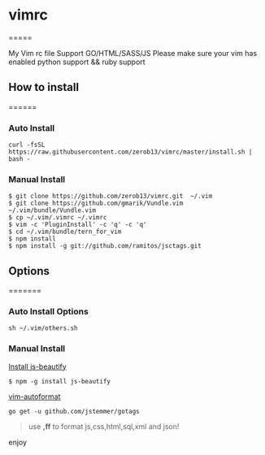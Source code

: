 # vimrc
=====

My Vim rc file
Support GO/HTML/SASS/JS
Please make sure your vim has enabled python support && ruby support

## How to install
======

### Auto Install

```shell
curl -fsSL https://raw.githubusercontent.com/zerob13/vimrc/master/install.sh | bash -
```


### Manual Install

```shell
$ git clone https://github.com/zerob13/vimrc.git  ~/.vim
$ git clone https://github.com/gmarik/Vundle.vim ~/.vim/bundle/Vundle.vim
$ cp ~/.vim/.vimrc ~/.vimrc
$ vim -c 'PluginInstall' -c 'q' -c 'q'
$ cd ~/.vim/bundle/tern_for_vim
$ npm install
$ npm install -g git://github.com/ramitos/jsctags.git
```

## Options   
=======    

### Auto Install Options

```shell
sh ~/.vim/others.sh
```

### Manual Install

[Install js-beautify](https://github.com/beautify-web/js-beautify/blob/master/README.md)    
```shell
$ npm -g install js-beautify
```
[vim-autoformat](https://github.com/Chiel92/vim-autoformat)  

```shell
go get -u github.com/jstemmer/gotags
```

> use __,ff__ to format js,css,html,sql,xml and json!

enjoy
